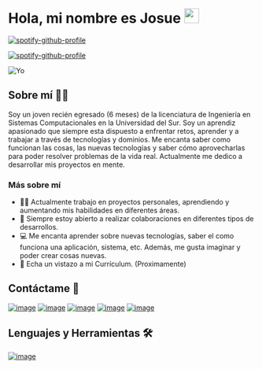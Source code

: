 

<div  width="50">
  <h1> Hola, mi nombre es Josue <img src = "https://raw.githubusercontent.com/MartinHeinz/MartinHeinz/master/wave.gif" width = 30px> </h1>
</div>


[![spotify-github-profile](https://spotify-github-profile.vercel.app/api/view?uid=l6qhuy003w1aj5ir4xsj8b5u5&cover_image=true&theme=novatorem&bar_color=1aaff9&bar_color_cover=false)](https://github.com/kittinan/spotify-github-profile)
    
<div with="100%">
  
  
  [![spotify-github-profile](https://spotify-github-profile.vercel.app/api/view?uid=l6qhuy003w1aj5ir4xsj8b5u5&cover_image=true&theme=novatorem&bar_color=1aaff9&bar_color_cover=false)](https://github.com/kittinan/spotify-github-profile)


</div>

![Yo](https://user-images.githubusercontent.com/62231904/137677285-87e5fb63-ff6b-4989-9f10-574201c6ce4a.gif)


## Sobre mí :technologist:

Soy un joven recién egresado (6 meses) de la licenciatura de Ingeniería en Sistemas Computacionales en la Universidad del Sur. Soy un aprendiz apasionado que siempre esta dispuesto a enfrentar retos, aprender y a trabajar a través de tecnologías y dominios. Me encanta saber como funcionan las cosas, las nuevas tecnologías y saber cómo aprovecharlas para poder resolver problemas de la vida real.  Actualmente me dedico a desarrollar mis proyectos en mente. 

### Más sobre mí
- 👨‍💻 Actualmente trabajo en proyectos personales, aprendiendo y aumentando mis habilidades en diferentes áreas.
- 🤝 Siempre estoy abierto a realizar colaboraciones en diferentes tipos de desarrollos. 
- 💻 Me encanta aprender sobre nuevas tecnologías, saber el como funciona una aplicación, sistema, etc. Además, me gusta imaginar y poder crear cosas nuevas. 
- 📝 Echa un vistazo a mi Currículum. (Proximamente)

## Contáctame 👀
<div >
 
  [![image](https://img.shields.io/badge/Discord-7289da?style=for-the-badge&logo=discord&logoColor=white)](https://discord.gg/DTwxjuPTne)
  [![image](https://img.shields.io/badge/Instagram-E4405F?style=for-the-badge&logo=instagram&logoColor=white)](https://www.instagram.com/josuevrojas/)
  [![image](https://img.shields.io/badge/Telegram-0088cc?style=for-the-badge&logo=telegram&logoColor=white)](https://t.me/JosueAVRojas)
  [![image](https://img.shields.io/badge/Twitter-1DA1F2?style=for-the-badge&logo=twitter&logoColor=white)](https://twitter.com/JosueAVRojas)
  [![image](https://img.shields.io/badge/YouTube-8D2008?style=for-the-badge&logo=youtube&logoColor=white)](https://www.youtube.com/channel/UCIMCjnfeAAxW3WPJeEVYkjA)
  
</div>

## Lenguajes y Herramientas :hammer_and_wrench:
<div>
  
  [![image](https://img.shields.io/badge/HTML5-7289da?style=for-the-badge&logo=html&logoColor=white)](https://discord.gg/DTwxjuPTne)

  
  
</div>
